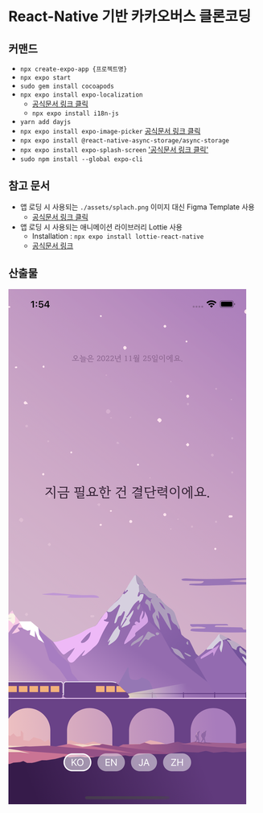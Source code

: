 # React-Native 기반 카카오버스 클론코딩

## 커맨드

- `npx create-expo-app {프로젝트명}`
- `npx expo start`
- `sudo gem install cocoapods`
- `npx expo install expo-localization`
  - [공식문서 링크 클릭](https://docs.expo.dev/guides/localization/#getting-the-users-language)
  - `npx expo install i18n-js`
- `yarn add dayjs`
- `npx expo install expo-image-picker` [공식문서 링크 클릭](https://docs.expo.dev/versions/latest/sdk/imagepicker)
- `npx expo install @react-native-async-storage/async-storage`
- `npx expo install expo-splash-screen` ['공식문서 링크 클릭'](https://docs.expo.dev/versions/latest/sdk/splash-screen)
- `sudo npm install --global expo-cli`

## 참고 문서

- 앱 로딩 시 사용되는 `./assets/splach.png` 이미지 대신 Figma Template 사용
  - [공식문서 링크 클릭](https://www.figma.com/community/file/1155362909441341285/Expo-App-Icon-%26-Splash)
- 앱 로딩 시 사용되는 애니메이션 라이브러리 Lottie 사용
  - Installation : `npx expo install lottie-react-native`
  - [공식문서 링크](https://docs.expo.dev/versions/latest/sdk/lottie/)

## 산출물

![result](/content/result.png)
